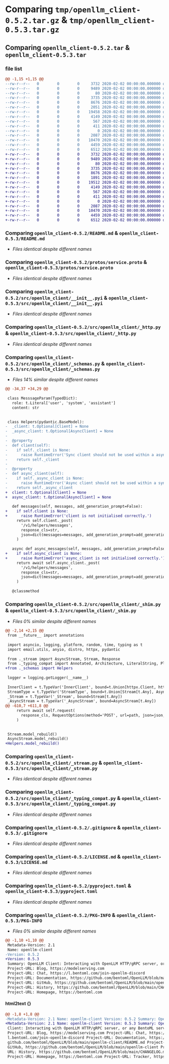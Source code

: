 # Comparing `tmp/openllm_client-0.5.2.tar.gz` & `tmp/openllm_client-0.5.3.tar.gz`

## Comparing `openllm_client-0.5.2.tar` & `openllm_client-0.5.3.tar`

### file list

```diff
@@ -1,15 +1,15 @@
--rw-r--r--   0        0        0     3732 2020-02-02 00:00:00.000000 openllm_client-0.5.2/README.md
--rw-r--r--   0        0        0     9489 2020-02-02 00:00:00.000000 openllm_client-0.5.2/protos/service.proto
--rw-r--r--   0        0        0       80 2020-02-02 00:00:00.000000 openllm_client-0.5.2/src/openllm_client/__init__.py
--rw-r--r--   0        0        0     3735 2020-02-02 00:00:00.000000 openllm_client-0.5.2/src/openllm_client/__init__.pyi
--rw-r--r--   0        0        0     8676 2020-02-02 00:00:00.000000 openllm_client-0.5.2/src/openllm_client/_http.py
--rw-r--r--   0        0        0     2051 2020-02-02 00:00:00.000000 openllm_client-0.5.2/src/openllm_client/_schemas.py
--rw-r--r--   0        0        0    19458 2020-02-02 00:00:00.000000 openllm_client-0.5.2/src/openllm_client/_shim.py
--rw-r--r--   0        0        0     4149 2020-02-02 00:00:00.000000 openllm_client-0.5.2/src/openllm_client/_stream.py
--rw-r--r--   0        0        0      567 2020-02-02 00:00:00.000000 openllm_client-0.5.2/src/openllm_client/_typing_compat.py
--rw-r--r--   0        0        0      411 2020-02-02 00:00:00.000000 openllm_client-0.5.2/src/openllm_client/_version.py
--rw-r--r--   0        0        0        0 2020-02-02 00:00:00.000000 openllm_client-0.5.2/src/openllm_client/py.typed
--rw-r--r--   0        0        0     2087 2020-02-02 00:00:00.000000 openllm_client-0.5.2/.gitignore
--rw-r--r--   0        0        0    10470 2020-02-02 00:00:00.000000 openllm_client-0.5.2/LICENSE.md
--rw-r--r--   0        0        0     4459 2020-02-02 00:00:00.000000 openllm_client-0.5.2/pyproject.toml
--rw-r--r--   0        0        0     6512 2020-02-02 00:00:00.000000 openllm_client-0.5.2/PKG-INFO
+-rw-r--r--   0        0        0     3732 2020-02-02 00:00:00.000000 openllm_client-0.5.3/README.md
+-rw-r--r--   0        0        0     9489 2020-02-02 00:00:00.000000 openllm_client-0.5.3/protos/service.proto
+-rw-r--r--   0        0        0       80 2020-02-02 00:00:00.000000 openllm_client-0.5.3/src/openllm_client/__init__.py
+-rw-r--r--   0        0        0     3735 2020-02-02 00:00:00.000000 openllm_client-0.5.3/src/openllm_client/__init__.pyi
+-rw-r--r--   0        0        0     8676 2020-02-02 00:00:00.000000 openllm_client-0.5.3/src/openllm_client/_http.py
+-rw-r--r--   0        0        0     1891 2020-02-02 00:00:00.000000 openllm_client-0.5.3/src/openllm_client/_schemas.py
+-rw-r--r--   0        0        0    19512 2020-02-02 00:00:00.000000 openllm_client-0.5.3/src/openllm_client/_shim.py
+-rw-r--r--   0        0        0     4149 2020-02-02 00:00:00.000000 openllm_client-0.5.3/src/openllm_client/_stream.py
+-rw-r--r--   0        0        0      567 2020-02-02 00:00:00.000000 openllm_client-0.5.3/src/openllm_client/_typing_compat.py
+-rw-r--r--   0        0        0      411 2020-02-02 00:00:00.000000 openllm_client-0.5.3/src/openllm_client/_version.py
+-rw-r--r--   0        0        0        0 2020-02-02 00:00:00.000000 openllm_client-0.5.3/src/openllm_client/py.typed
+-rw-r--r--   0        0        0     2087 2020-02-02 00:00:00.000000 openllm_client-0.5.3/.gitignore
+-rw-r--r--   0        0        0    10470 2020-02-02 00:00:00.000000 openllm_client-0.5.3/LICENSE.md
+-rw-r--r--   0        0        0     4459 2020-02-02 00:00:00.000000 openllm_client-0.5.3/pyproject.toml
+-rw-r--r--   0        0        0     6512 2020-02-02 00:00:00.000000 openllm_client-0.5.3/PKG-INFO
```

### Comparing `openllm_client-0.5.2/README.md` & `openllm_client-0.5.3/README.md`

 * *Files identical despite different names*

### Comparing `openllm_client-0.5.2/protos/service.proto` & `openllm_client-0.5.3/protos/service.proto`

 * *Files identical despite different names*

### Comparing `openllm_client-0.5.2/src/openllm_client/__init__.pyi` & `openllm_client-0.5.3/src/openllm_client/__init__.pyi`

 * *Files identical despite different names*

### Comparing `openllm_client-0.5.2/src/openllm_client/_http.py` & `openllm_client-0.5.3/src/openllm_client/_http.py`

 * *Files identical despite different names*

### Comparing `openllm_client-0.5.2/src/openllm_client/_schemas.py` & `openllm_client-0.5.3/src/openllm_client/_schemas.py`

 * *Files 14% similar despite different names*

```diff
@@ -34,37 +34,29 @@
 
 class MesssageParam(TypedDict):
   role: t.Literal['user', 'system', 'assistant']
   content: str
 
 
 class Helpers(pydantic.BaseModel):
-  _client: t.Optional[Client] = None
-  _async_client: t.Optional[AsyncClient] = None
-
-  @property
-  def client(self):
-    if self._client is None:
-      raise RuntimeError('Sync client should not be used within a async context.')
-    return self._client
-
-  @property
-  def async_client(self):
-    if self._async_client is None:
-      raise RuntimeError('Async client should not be used within a sync context.')
-    return self._async_client
+  client: t.Optional[Client] = None
+  async_client: t.Optional[AsyncClient] = None
 
   def messages(self, messages, add_generation_prompt=False):
+    if self.client is None:
+      raise RuntimeError('client is not initialised correctly.')
     return self.client._post(
       '/v1/helpers/messages',
       response_cls=str,
       json=dict(messages=messages, add_generation_prompt=add_generation_prompt),
     )
 
   async def async_messages(self, messages, add_generation_prompt=False):
+    if self.async_client is None:
+      raise RuntimeError('async_client is not initialised correctly.')
     return await self.async_client._post(
       '/v1/helpers/messages',
       response_cls=str,
       json=dict(messages=messages, add_generation_prompt=add_generation_prompt),
     )
 
   @classmethod
```

### Comparing `openllm_client-0.5.2/src/openllm_client/_shim.py` & `openllm_client-0.5.3/src/openllm_client/_shim.py`

 * *Files 0% similar despite different names*

```diff
@@ -2,14 +2,15 @@
 from __future__ import annotations
 
 import asyncio, logging, platform, random, time, typing as t
 import email.utils, anyio, distro, httpx, pydantic
 
 from ._stream import AsyncStream, Stream, Response
 from ._typing_compat import Annotated, Architecture, LiteralString, Platform
+from ._schemas import Helpers
 
 logger = logging.getLogger(__name__)
 
 InnerClient = t.TypeVar('InnerClient', bound=t.Union[httpx.Client, httpx.AsyncClient])
 StreamType = t.TypeVar('StreamType', bound=t.Union[Stream[t.Any], AsyncStream[t.Any]])
 _Stream = t.TypeVar('_Stream', bound=Stream[t.Any])
 _AsyncStream = t.TypeVar('_AsyncStream', bound=AsyncStream[t.Any])
@@ -610,7 +611,8 @@
     return await self.request(
       response_cls, RequestOptions(method='POST', url=path, json=json, **options), stream=stream, stream_cls=stream_cls
     )
 
 
 Stream.model_rebuild()
 AsyncStream.model_rebuild()
+Helpers.model_rebuild()
```

### Comparing `openllm_client-0.5.2/src/openllm_client/_stream.py` & `openllm_client-0.5.3/src/openllm_client/_stream.py`

 * *Files identical despite different names*

### Comparing `openllm_client-0.5.2/src/openllm_client/_typing_compat.py` & `openllm_client-0.5.3/src/openllm_client/_typing_compat.py`

 * *Files identical despite different names*

### Comparing `openllm_client-0.5.2/.gitignore` & `openllm_client-0.5.3/.gitignore`

 * *Files identical despite different names*

### Comparing `openllm_client-0.5.2/LICENSE.md` & `openllm_client-0.5.3/LICENSE.md`

 * *Files identical despite different names*

### Comparing `openllm_client-0.5.2/pyproject.toml` & `openllm_client-0.5.3/pyproject.toml`

 * *Files identical despite different names*

### Comparing `openllm_client-0.5.2/PKG-INFO` & `openllm_client-0.5.3/PKG-INFO`

 * *Files 0% similar despite different names*

```diff
@@ -1,10 +1,10 @@
 Metadata-Version: 2.1
 Name: openllm-client
-Version: 0.5.2
+Version: 0.5.3
 Summary: OpenLLM Client: Interacting with OpenLLM HTTP/gRPC server, or any BentoML server.
 Project-URL: Blog, https://modelserving.com
 Project-URL: Chat, https://l.bentoml.com/join-openllm-discord
 Project-URL: Documentation, https://github.com/bentoml/OpenLLM/blob/main/openllm-client/README.md
 Project-URL: GitHub, https://github.com/bentoml/OpenLLM/blob/main/openllm-client
 Project-URL: History, https://github.com/bentoml/OpenLLM/blob/main/CHANGELOG.md
 Project-URL: Homepage, https://bentoml.com
```

#### html2text {}

```diff
@@ -1,8 +1,8 @@
-Metadata-Version: 2.1 Name: openllm-client Version: 0.5.2 Summary: OpenLLM
+Metadata-Version: 2.1 Name: openllm-client Version: 0.5.3 Summary: OpenLLM
 Client: Interacting with OpenLLM HTTP/gRPC server, or any BentoML server.
 Project-URL: Blog, https://modelserving.com Project-URL: Chat, https://
 l.bentoml.com/join-openllm-discord Project-URL: Documentation, https://
 github.com/bentoml/OpenLLM/blob/main/openllm-client/README.md Project-URL:
 GitHub, https://github.com/bentoml/OpenLLM/blob/main/openllm-client Project-
 URL: History, https://github.com/bentoml/OpenLLM/blob/main/CHANGELOG.md
 Project-URL: Homepage, https://bentoml.com Project-URL: Tracker, https://
```

